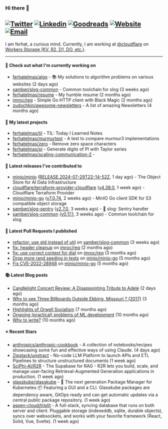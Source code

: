 ### Hi there 👋
[![Twitter](https://img.shields.io/twitter/follow/ferhatelmas_?label=Twitter&style=social)](https://twitter.com/ferhatelmas_)
[![Linkedin](https://img.shields.io/badge/LinkedIn--_.svg?style=social&logo=linkedin)](https://www.linkedin.com/in/ferhatelmas/)
[![Goodreads](https://img.shields.io/badge/goodreads--_.svg?style=social&logo=goodreads)](https://www.goodreads.com/user/show/24238914-ferhat-elmas/)
[![Website](https://img.shields.io/badge/website--_.svg?style=social&logo=rss)](https://ferhatelmas.com/)
[![Email](https://img.shields.io/badge/email--_.svg?logo=Gmail&style=social)](mailto:elmas.ferhat@gmail.com)
-----------

I am ferhat, a curious mind.
Currently, I am working at [@cloudflare](https://github.com/cloudflare) on [Workers Storage (KV, R2, D1, DO, etc.)](https://developers.cloudflare.com/products/?product-group=Storage).







-----------
#### 👷 Check out what I'm currently working on

- [ferhatelmas/algo](https://github.com/ferhatelmas/algo) - :books: My solutions to algorithm problems on various websites (2 days ago)
- [samber/slog-common](https://github.com/samber/slog-common) - Common toolchain for slog (3 weeks ago)
- [ferhatelmas/resume](https://github.com/ferhatelmas/resume) - My humble resume (2 months ago)
- [imroc/req](https://github.com/imroc/req) - Simple Go HTTP client with Black Magic (2 months ago)
- [zudochkin/awesome-newsletters](https://github.com/zudochkin/awesome-newsletters) - A list of amazing Newsletters (4 months ago)

#### 🌱 My latest projects

- [ferhatelmas/til](https://github.com/ferhatelmas/til) - TIL: Today I Learned Notes
- [ferhatelmas/murmurtest](https://github.com/ferhatelmas/murmurtest) - A test to compare murmur3 implementations
- [ferhatelmas/zero](https://github.com/ferhatelmas/zero) - Remove zero space characters
- [ferhatelmas/pi](https://github.com/ferhatelmas/pi) - Generate digits of PI with Taylor series
- [ferhatelmas/scaling-communication-2](https://github.com/ferhatelmas/scaling-communication-2) - 

#### 🚀 Latest releases I've contributed to

- [minio/minio](https://github.com/minio/minio) ([RELEASE.2024-07-29T22-14-52Z](https://github.com/minio/minio/releases/tag/RELEASE.2024-07-29T22-14-52Z), 1 day ago) - The Object Store for AI Data Infrastructure
- [cloudflare/terraform-provider-cloudflare](https://github.com/cloudflare/terraform-provider-cloudflare) ([v4.38.0](https://github.com/cloudflare/terraform-provider-cloudflare/releases/tag/v4.38.0), 1 week ago) - Cloudflare Terraform Provider
- [minio/minio-go](https://github.com/minio/minio-go) ([v7.0.74](https://github.com/minio/minio-go/releases/tag/v7.0.74), 2 weeks ago) - MinIO Go client SDK for S3 compatible object storage
- [samber/slog-sentry](https://github.com/samber/slog-sentry) ([v2.7.0](https://github.com/samber/slog-sentry/releases/tag/v2.7.0), 3 weeks ago) - 🚨 slog: Sentry handler
- [samber/slog-common](https://github.com/samber/slog-common) ([v0.17.1](https://github.com/samber/slog-common/releases/tag/v0.17.1), 3 weeks ago) - Common toolchain for slog

#### 🔨 Latest Pull Requests I published

- [refactor: use std instead of util](https://github.com/samber/slog-common/pull/7) on [samber/slog-common](https://github.com/samber/slog-common) (3 weeks ago)
- [fix: header cleanup](https://github.com/imroc/req/pull/355) on [imroc/req](https://github.com/imroc/req) (2 months ago)
- [fix: use correct context for dial](https://github.com/imroc/req/pull/341) on [imroc/req](https://github.com/imroc/req) (3 months ago)
- [Drop more rand seeding in tests](https://github.com/minio/minio-go/pull/1942) on [minio/minio-go](https://github.com/minio/minio-go) (5 months ago)
- [Fix CVE-2022-28948](https://github.com/minio/minio-go/pull/1938) on [minio/minio-go](https://github.com/minio/minio-go) (5 months ago)

#### 📚 Latest Blog posts

- [Candlelight Concert Review: A Disappointing Tribute to Adele](https://ferhatelmas.com/candlelight-concert-review-a-disappointing-tribute-to-adele) (2 days ago)
- [Why to see Three Billboards Outside Ebbing, Missouri ? (2017)](https://ferhatelmas.com/why-to-see-three-billboards-outside-ebbing-missouri-2017) (3 months ago)
- [Highlights of Orwell Socialism](https://ferhatelmas.com/highlights-of-orwell-socialism) (7 months ago)
- [Ongoing (practical) problems of ML development](https://ferhatelmas.com/ongoing-practical-problems-of-ml-development) (10 months ago)
- [Why to write?](https://ferhatelmas.com/why-to-write) (10 months ago)

#### ⭐ Recent Stars

- [anthropics/anthropic-cookbook](https://github.com/anthropics/anthropic-cookbook) - A collection of notebooks/recipes showcasing some fun and effective ways of using Claude. (4 days ago)
- [Zipstack/unstract](https://github.com/Zipstack/unstract) - No-code LLM Platform to launch APIs and ETL Pipelines to structure unstructured documents (1 week ago)
- [SciPhi-AI/R2R](https://github.com/SciPhi-AI/R2R) - The Supabase for RAG - R2R lets you build, scale, and manage user-facing Retrieval-Augmented Generation applications in production. (1 week ago)
- [glasskube/glasskube](https://github.com/glasskube/glasskube) - 🧊 The next generation Package Manager for Kubernetes 📦 Featuring a GUI and a CLI. Glasskube packages are dependency aware, GitOps ready and can get automatic updates via a central public package repository. (1 week ago)
- [aspen-cloud/triplit](https://github.com/aspen-cloud/triplit) - A full-stack, syncing database that runs on both server and client. Pluggable storage (indexeddb, sqlite, durable objects), syncs over websockets, and works with your favorite framework (React, Solid, Vue, Svelte). (1 week ago)
